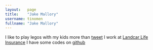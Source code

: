 ```yaml
---
layout:   page
title:    "Jake Mallory"
username: tinomen
fullname: "Jake Mallory"
---
```


I like to play legos with my kids more than [tweet](http://twitter.com/#!/jakemallory)
I work at [Landcar Life Insurance](http://totalcareauto.com)
I have some codes on [github](http://github.com/tinomen)
